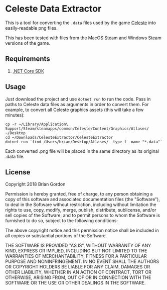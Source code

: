 Celeste Data Extractor
======================

This is a tool for converting the `.data` files used by the game [Celeste](http://www.celestegame.com/) into easily-readable png files. 

This has been tested with files from the MacOS Steam and Windows Steam versions of the game.

Requirements
------------

1. [.NET Core SDK](https://www.microsoft.com/net/download/)

Usage
-----

Just download the project and use `dotnet run` to run the code. Pass in paths to Celeste data files as arguments in order to convert them. For example, to convert all Celeste graphics assets (this will take a few minutes):

```
cp -r ~/Library/Application\ Support/Steam/steamapps/common/Celeste/Content/Graphics/Atlases/ ~/Desktop
cd ~/Downloads/CelesteExtractor/CelesteExtractor
dotnet run `find /Users/brian/Desktop/Atlases/ -type f -name "*.data"`
```

Each converted .png file will be placed in the same directory as its original .data file.

License
-------

Copyright 2018 Brian Gordon

Permission is hereby granted, free of charge, to any person obtaining a copy of this software and associated documentation files (the "Software"), to deal in the Software without restriction, including without limitation the rights to use, copy, modify, merge, publish, distribute, sublicense, and/or sell copies of the Software, and to permit persons to whom the Software is furnished to do so, subject to the following conditions:

The above copyright notice and this permission notice shall be included in all copies or substantial portions of the Software.

THE SOFTWARE IS PROVIDED "AS IS", WITHOUT WARRANTY OF ANY KIND, EXPRESS OR IMPLIED, INCLUDING BUT NOT LIMITED TO THE WARRANTIES OF MERCHANTABILITY, FITNESS FOR A PARTICULAR PURPOSE AND NONINFRINGEMENT. IN NO EVENT SHALL THE AUTHORS OR COPYRIGHT HOLDERS BE LIABLE FOR ANY CLAIM, DAMAGES OR OTHER LIABILITY, WHETHER IN AN ACTION OF CONTRACT, TORT OR OTHERWISE, ARISING FROM, OUT OF OR IN CONNECTION WITH THE SOFTWARE OR THE USE OR OTHER DEALINGS IN THE SOFTWARE.
